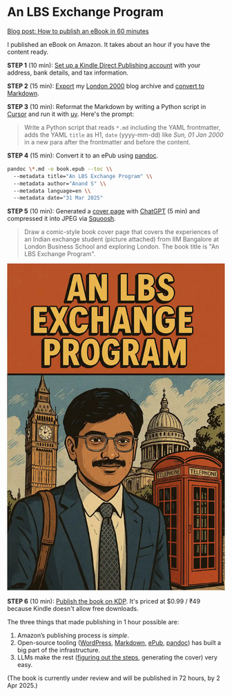# An LBS Exchange Program

[Blog post: How to publish an eBook in 60 minutes](https://www.s-anand.net/blog/how-to-publish-an-ebook-in-60-minutes/)

I published an eBook on Amazon. It takes about an hour if you have the content ready.

**STEP 1** (10 min): [Set up a Kindle Direct Publishing account](https://account.kdp.amazon.com/) with your address, bank details, and tax information.

**STEP 2** (15 min): [Export](https://wordpress.com/support/export/) my [London 2000](https://www.s-anand.net/blog/category/london-2000/) blog archive and [convert to Markdown](https://github.com/lonekorean/wordpress-export-to-markdown).

**STEP 3** (10 min): Reformat the Markdown by writing a Python script in [Cursor](https://cursor.com/) and run it with [uv](https://github.com/astral-sh/uv). Here's the prompt:

> Write a Python script that reads `*.md` including the YAML frontmatter, adds the YAML `title` as H1, `date` (yyyy-mm-dd) like _Sun, 01 Jan 2000_ in a new para after the frontmatter and before the content.

**STEP 4** (15 min): Convert it to an ePub using [pandoc](https://pandoc.org/).

```bash
pandoc \*.md -o book.epub --toc \\
  --metadata title="An LBS Exchange Program" \\
  --metadata author="Anand S" \\
  --metadata language=en \\
  --metadata date="31 Mar 2025"
```

**STEP 5** (10 min): Generated a [cover page](cover.webp) with [ChatGPT](https://chatgpt.com/) (5 min) and compressed it into JPEG via [Squoosh](https://squoosh.app/).

> Draw a comic-style book cover page that covers the experiences of an Indian exchange student (picture attached) from IIM Bangalore at London Business School and exploring London. The book title is "An LBS Exchange Program".

![](cover.webp)

**STEP 6** (10 min): [Publish the book on KDP](https://kdp.amazon.com/). It's priced at $0.99 / ₹49 because Kindle doesn't allow free downloads.

The three things that made publishing in 1 hour possible are:

1. Amazon’s publishing process is _simple_.
2. Open-source tooling ([WordPress](https://wordpress.org/), [Markdown](https://en.wikipedia.org/wiki/Markdown), [ePub](https://en.wikipedia.org/wiki/EPUB), [pandoc](https://pandoc.org/)) has built a big part of the infrastructure.
3. LLMs make the rest ([figuring out the steps](https://chatgpt.com/share/67ea8da7-7f90-800c-a89c-6f087e893749), generating the cover) very easy.

(The book is currently under review and will be published in 72 hours, by 2 Apr 2025.)
